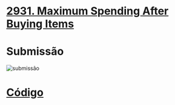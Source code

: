 # [2931. Maximum Spending After Buying Items](https://leetcode.com/problems/maximum-spending-after-buying-items/description)



# Submissão

![submissão](/assets/2931_submit.jpeg)

# [Código](./2931_Maximum_Spending_After_Buying_Items.cpp)